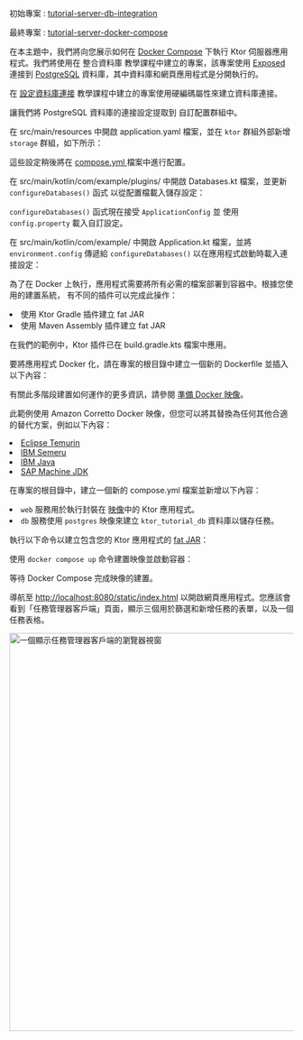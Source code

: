 <topic xmlns:xsi="http://www.w3.org/2001/XMLSchema-instance"
       xsi:noNamespaceSchemaLocation="https://resources.jetbrains.com/writerside/1.0/topic.v2.xsd"
       id="docker-compose" title="Docker Compose">
<show-structure for="chapter" depth="2"/>
<tldr>
    <p>
        <control>初始專案</control>
        : <a
            href="https://github.com/ktorio/ktor-documentation/tree/%ktor_version%/codeSnippets/snippets/tutorial-server-db-integration">tutorial-server-db-integration</a>
    </p>
    <p>
        <control>最終專案</control>
        : <a
            href="https://github.com/ktorio/ktor-documentation/tree/%ktor_version%/codeSnippets/snippets/tutorial-server-docker-compose">tutorial-server-docker-compose</a>
    </p>
</tldr>
<p>在本主題中，我們將向您展示如何在 <a href="https://docs.docker.com/compose/">Docker Compose</a> 下執行 Ktor 伺服器應用程式。我們將使用在
    <Links href="/ktor/server-integrate-database" summary="了解使用 Exposed SQL 函式庫將 Ktor 服務連接到資料庫儲存庫的過程。">整合資料庫</Links> 教學課程中建立的專案，該專案使用
    <a href="https://github.com/JetBrains/Exposed">Exposed</a> 連接到
    <a href="https://www.postgresql.org/docs/">PostgreSQL</a> 資料庫，其中資料庫和網頁應用程式是分開執行的。</p>
<chapter title="準備應用程式" id="prepare-app">
    <chapter title="提取資料庫設定" id="extract-db-settings">
        <p>
            在 <a href="server-integrate-database.topic#config-db-connection">設定資料庫連接</a> 教學課程中建立的專案使用硬編碼屬性來建立資料庫連接。</p>
        <p>
            讓我們將 PostgreSQL 資料庫的連接設定提取到
            <Links href="/ktor/server-configuration-file" summary="了解如何在配置檔中設定各種伺服器參數。">自訂配置群組</Links>中。
        </p>
        <procedure>
            <step>
                <p>在
                    <Path>src/main/resources</Path>
                    中開啟
                    <Path>application.yaml</Path>
                    檔案，並在 <code>ktor</code> 群組外部新增 <code>storage</code> 群組，如下所示：
                </p>
                <code-block lang="yaml" code="ktor:&#10;  application:&#10;    modules:&#10;      - com.example.ApplicationKt.module&#10;  deployment:&#10;    port: 8080&#10;storage:&#10;  driverClassName: &quot;org.postgresql.Driver&quot;&#10;  jdbcURL: &quot;jdbc:postgresql://localhost:5432/ktor_tutorial_db&quot;&#10;  user: &quot;postgres&quot;&#10;  password: &quot;password&quot;"/>
                <p>這些設定稍後將在 <a href="#configure-docker">
                    <Path>compose.yml</Path>
                </a> 檔案中進行配置。
                </p>
            </step>
            <step>
                <p>
                    在
                    <Path>src/main/kotlin/com/example/plugins/</Path>
                    中開啟
                    <Path>Databases.kt</Path>
                    檔案，並更新 <code>configureDatabases()</code> 函式
                    以從配置檔載入儲存設定：
                </p>
                <code-block lang="kotlin" code="fun Application.configureDatabases(config: ApplicationConfig) {&#10;    val url = config.property(&quot;storage.jdbcURL&quot;).getString()&#10;    val user = config.property(&quot;storage.user&quot;).getString()&#10;    val password = config.property(&quot;storage.password&quot;).getString()&#10;&#10;    Database.connect(&#10;        url,&#10;        user = user,&#10;        password = password&#10;    )&#10;}"/>
                <p>
                    <code>configureDatabases()</code> 函式現在接受 <code>ApplicationConfig</code> 並
                    使用 <code>config.property</code> 載入自訂設定。
                </p>
            </step>
            <step>
                <p>
                    在
                    <Path>src/main/kotlin/com/example/</Path>
                    中開啟
                    <Path>Application.kt</Path>
                    檔案，並將 <code>environment.config</code> 傳遞給 <code>configureDatabases()</code>
                    以在應用程式啟動時載入連接設定：
                </p>
                <code-block lang="kotlin" code="fun Application.module() {&#10;    val repository = PostgresTaskRepository()&#10;&#10;    configureSerialization(repository)&#10;    configureDatabases(environment.config)&#10;    configureRouting()&#10;}"/>
            </step>
        </procedure>
    </chapter>
    <chapter title="配置 Ktor 插件" id="configure-ktor-plugin">
        <p>為了在 Docker 上執行，應用程式需要將所有必需的檔案部署到容器中。根據您使用的建置系統，
            有不同的插件可以完成此操作：</p>
        <list>
            <li><Links href="/ktor/server-fatjar" summary="了解如何使用 Ktor Gradle 插件建立和執行可執行 fat JAR。">使用 Ktor Gradle 插件建立 fat JAR</Links></li>
            <li><Links href="/ktor/maven-assembly-plugin" summary="範例專案：tutorial-server-get-started-maven">使用 Maven Assembly 插件建立 fat JAR</Links></li>
        </list>
        <p>在我們的範例中，Ktor 插件已在
            <Path>build.gradle.kts</Path>
            檔案中應用。
        </p>
        <code-block lang="kotlin" code="plugins {&#10;    application&#10;    kotlin(&quot;jvm&quot;)&#10;    id(&quot;io.ktor.plugin&quot;) version &quot;3.2.3&quot;&#10;    id(&quot;org.jetbrains.kotlin.plugin.serialization&quot;) version &quot;2.1.20&quot;&#10;}"/>
    </chapter>
</chapter>
<chapter title="配置 Docker" id="configure-docker">
    <chapter title="準備 Docker 映像" id="prepare-docker-image">
        <p>
            要將應用程式 Docker 化，請在專案的根目錄中建立一個新的
            <Path>Dockerfile</Path>
            並插入以下內容：
        </p>
        <code-block lang="Docker" code="# Stage 1: Cache Gradle dependencies&#10;FROM gradle:latest AS cache&#10;RUN mkdir -p /home/gradle/cache_home&#10;ENV GRADLE_USER_HOME=/home/gradle/cache_home&#10;COPY build.gradle.* gradle.properties /home/gradle/app/&#10;COPY gradle /home/gradle/app/gradle&#10;WORKDIR /home/gradle/app&#10;RUN gradle clean build -i --stacktrace&#10;&#10;# Stage 2: Build Application&#10;FROM gradle:latest AS build&#10;COPY --from=cache /home/gradle/cache_home /home/gradle/.gradle&#10;COPY --chown=gradle:gradle . /home/gradle/src&#10;WORKDIR /home/gradle/src&#10;# Build the fat JAR, Gradle also supports shadow&#10;# and boot JAR by default.&#10;RUN gradle buildFatJar --no-daemon&#10;&#10;# Stage 3: Create the Runtime Image&#10;FROM amazoncorretto:22 AS runtime&#10;EXPOSE 8080&#10;RUN mkdir /app&#10;COPY --from=build /home/gradle/src/build/libs/*.jar /app/ktor-docker-sample.jar&#10;ENTRYPOINT [&quot;java&quot;,&quot;-jar&quot;,&quot;/app/ktor-docker-sample.jar&quot;]"/>
        <tip>
            有關此多階段建置如何運作的更多資訊，請參閱 <a href="docker.md#prepare-docker">準備 Docker 映像</a>。
        </tip>
        <p>
         此範例使用 Amazon Corretto Docker 映像，但您可以將其替換為任何其他合適的替代方案，例如以下內容：
        </p>
        <list>
          <li><a href="https://hub.docker.com/_/eclipse-temurin">Eclipse Temurin</a></li>
          <li><a href="https://hub.docker.com/_/ibm-semeru-runtimes">IBM Semeru</a></li>
          <li><a href="https://hub.docker.com/_/ibmjava">IBM Java</a></li>
          <li><a href="https://hub.docker.com/_/sapmachine">SAP Machine JDK</a></li>
        </list>
    </chapter>
    <chapter title="配置 Docker Compose" id="configure-docker-compose">
        <p>在專案的根目錄中，建立一個新的
            <Path>compose.yml</Path>
            檔案並新增以下內容：
        </p>
        <code-block lang="yaml" code="services:&#10;  web:&#10;    build: .&#10;    ports:&#10;      - &quot;8080:8080&quot;&#10;    depends_on:&#10;      db:&#10;        condition: service_healthy&#10;  db:&#10;    image: postgres&#10;    volumes:&#10;      - ./tmp/db:/var/lib/postgresql/data&#10;    environment:&#10;      POSTGRES_DB: ktor_tutorial_db&#10;      POSTGRES_HOST_AUTH_METHOD: trust&#10;    ports:&#10;      - &quot;5432:5432&quot;&#10;    healthcheck:&#10;      test: [ &quot;CMD-SHELL&quot;, &quot;pg_isready -U postgres&quot; ]&#10;      interval: 1s"/>
        <list>
            <li><code>web</code> 服務用於執行封裝在 <a href="#prepare-docker-image">映像</a>中的 Ktor 應用程式。
            </li>
            <li><code>db</code> 服務使用 <code>postgres</code> 映像來建立 <code>ktor_tutorial_db</code> 資料庫以儲存任務。
            </li>
        </list>
    </chapter>
</chapter>
<chapter title="建置並執行服務" id="build-run">
    <procedure>
        <step>
            <p>
                執行以下命令以建立包含您的 Ktor 應用程式的 <a href="#configure-ktor-plugin">fat JAR</a>：
            </p>
            <code-block lang="Bash" code="                    ./gradlew :tutorial-server-docker-compose:buildFatJar"/>
        </step>
        <step>
            <p>
                使用 <code>docker compose up</code> 命令建置映像並啟動容器：
            </p>
            <code-block lang="Bash" code="                    docker compose --project-directory snippets/tutorial-server-docker-compose up"/>
        </step>
        <step>
            等待 Docker Compose 完成映像的建置。
        </step>
        <step>
            <p>
                導航至 <a href="http://localhost:8080/static/index.html">http://localhost:8080/static/index.html</a>
                以開啟網頁應用程式。您應該會看到「任務管理器客戶端」頁面，顯示三個用於篩選和新增任務的表單，以及一個任務表格。
            </p>
            <img src="tutorial_server_db_integration_manual_test.gif"
                 alt="一個顯示任務管理器客戶端的瀏覽器視窗"
                 border-effect="rounded"
                 width="706"/>
        </step>
    </procedure>
</chapter>
</topic>